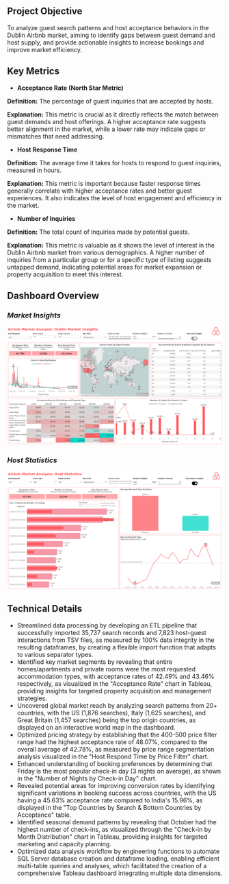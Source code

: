 ## Project Objective
To analyze guest search patterns and host acceptance behaviors in the Dublin Airbnb market, aiming to identify gaps between guest demand and host supply, and provide actionable insights to increase bookings and improve market efficiency.

## Key Metrics
- **Acceptance Rate (North Star Metric)** 

**Definition:** The percentage of guest inquiries that are accepted by hosts.

**Explanation:** This metric is crucial as it directly reflects the match between guest demands and host offerings. A higher acceptance rate suggests better alignment in the market, while a lower rate may indicate gaps or mismatches that need addressing.

- **Host Response Time** 

**Definition:** The average time it takes for hosts to respond to guest inquiries, measured in hours. 

**Explanation:** This metric is important because faster response times generally correlate with higher acceptance rates and better guest experiences. It also indicates the level of host engagement and efficiency in the market.

- **Number of Inquiries** 

**Definition:** The total count of inquiries made by potential guests. 

**Explanation:** This metric is valuable as it shows the level of interest in the Dublin Airbnb market from various demographics. A higher number of inquiries from a particular group or for a specific type of listing suggests untapped demand, indicating potential areas for market expansion or property acquisition to meet this interest.

## Dashboard Overview
### _Market Insights_
![](https://github.com/najmisyazani/Airbnb-Market-Analysis/blob/main/Airbnb%20Market%20Insights%20Dashboard.png)
### _Host Statistics_
![](https://github.com/najmisyazani/Airbnb-Market-Analysis/blob/main/Airbnb%20Host%20Insights%20Dashboard.png)

## Technical Details
- Streamlined data processing by developing an ETL pipeline that successfully imported 35,737 search records and 7,823 host-guest interactions from TSV files, as measured by 100% data integrity in the resulting dataframes, by creating a flexible import function that adapts to various separator types.
- Identified key market segments by revealing that entire homes/apartments and private rooms were the most requested accommodation types, with acceptance rates of 42.49% and 43.46% respectively, as visualized in the "Acceptance Rate" chart in Tableau, providing insights for targeted property acquisition and management strategies.
- Uncovered global market reach by analyzing search patterns from 20+ countries, with the US (1,876 searches), Italy (1,625 searches), and Great Britain (1,457 searches) being the top origin countries, as displayed on an interactive world map in the dashboard.
- Optimized pricing strategy by establishing that the 400-500 price filter range had the highest acceptance rate of 48.07%, compared to the overall average of 42.78%, as measured by price range segmentation analysis visualized in the "Host Respond Time by Price Filter" chart.
- Enhanced understanding of booking preferences by determining that Friday is the most popular check-in day (3 nights on average), as shown in the "Number of Nights by Check-in Day" chart.
- Revealed potential areas for improving conversion rates by identifying significant variations in booking success across countries, with the US having a 45.63% acceptance rate compared to India's 15.96%, as displayed in the "Top Countries by Search & Bottom Countries by Acceptance" table.
- Identified seasonal demand patterns by revealing that October had the highest number of check-ins, as visualized through the "Check-in by Month Distribution" chart in Tableau, providing insights for targeted marketing and capacity planning.
- Optimized data analysis workflow by engineering functions to automate SQL Server database creation and dataframe loading, enabling efficient multi-table queries and analyses, which facilitated the creation of a comprehensive Tableau dashboard integrating multiple data dimensions.
